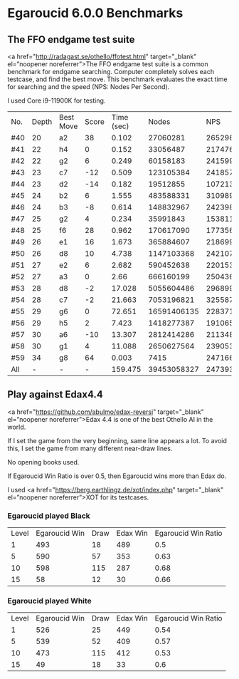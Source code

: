 # Egaroucid 6.0.0 Benchmarks

## The FFO endgame test suite

<a href="http://radagast.se/othello/ffotest.html" target="_blank" el=”noopener noreferrer”>The FFO endgame test suite</a> is a common benchmark for endgame searching. Computer completely solves each testcase, and find the best move. This benchmark evaluates the exact time for searching and the speed (NPS: Nodes Per Second).

I used Core i9-11900K for testing.

<table>
<tr>
<td>No.</td>
<td>Depth</td>
<td>Best Move</td>
<td>Score</td>
<td>Time (sec)</td>
<td>Nodes</td>
<td>NPS</td>
</tr>
<tr>
<td>#40</td>
<td>20</td>
<td>a2</td>
<td>38</td>
<td>0.102</td>
<td>27060281</td>
<td>265296872</td>
</tr>
<tr>
<td>#41</td>
<td>22</td>
<td>h4</td>
<td>0</td>
<td>0.152</td>
<td>33056487</td>
<td>217476888</td>
</tr>
<tr>
<td>#42</td>
<td>22</td>
<td>g2</td>
<td>6</td>
<td>0.249</td>
<td>60158183</td>
<td>241599128</td>
</tr>
<tr>
<td>#43</td>
<td>23</td>
<td>c7</td>
<td>-12</td>
<td>0.509</td>
<td>123105384</td>
<td>241857335</td>
</tr>
<tr>
<td>#44</td>
<td>23</td>
<td>d2</td>
<td>-14</td>
<td>0.182</td>
<td>19512855</td>
<td>107213489</td>
</tr>
<tr>
<td>#45</td>
<td>24</td>
<td>b2</td>
<td>6</td>
<td>1.555</td>
<td>483588331</td>
<td>310989280</td>
</tr>
<tr>
<td>#46</td>
<td>24</td>
<td>b3</td>
<td>-8</td>
<td>0.614</td>
<td>148832967</td>
<td>242398969</td>
</tr>
<tr>
<td>#47</td>
<td>25</td>
<td>g2</td>
<td>4</td>
<td>0.234</td>
<td>35991843</td>
<td>153811294</td>
</tr>
<tr>
<td>#48</td>
<td>25</td>
<td>f6</td>
<td>28</td>
<td>0.962</td>
<td>170617090</td>
<td>177356642</td>
</tr>
<tr>
<td>#49</td>
<td>26</td>
<td>e1</td>
<td>16</td>
<td>1.673</td>
<td>365884607</td>
<td>218699705</td>
</tr>
<tr>
<td>#50</td>
<td>26</td>
<td>d8</td>
<td>10</td>
<td>4.738</td>
<td>1147103368</td>
<td>242107084</td>
</tr>
<tr>
<td>#51</td>
<td>27</td>
<td>e2</td>
<td>6</td>
<td>2.682</td>
<td>590452638</td>
<td>220153854</td>
</tr>
<tr>
<td>#52</td>
<td>27</td>
<td>a3</td>
<td>0</td>
<td>2.66</td>
<td>666160199</td>
<td>250436165</td>
</tr>
<tr>
<td>#53</td>
<td>28</td>
<td>d8</td>
<td>-2</td>
<td>17.028</td>
<td>5055604486</td>
<td>296899488</td>
</tr>
<tr>
<td>#54</td>
<td>28</td>
<td>c7</td>
<td>-2</td>
<td>21.663</td>
<td>7053196821</td>
<td>325587260</td>
</tr>
<tr>
<td>#55</td>
<td>29</td>
<td>g6</td>
<td>0</td>
<td>72.651</td>
<td>16591406135</td>
<td>228371338</td>
</tr>
<tr>
<td>#56</td>
<td>29</td>
<td>h5</td>
<td>2</td>
<td>7.423</td>
<td>1418277387</td>
<td>191065254</td>
</tr>
<tr>
<td>#57</td>
<td>30</td>
<td>a6</td>
<td>-10</td>
<td>13.307</td>
<td>2812414286</td>
<td>211348484</td>
</tr>
<tr>
<td>#58</td>
<td>30</td>
<td>g1</td>
<td>4</td>
<td>11.088</td>
<td>2650627564</td>
<td>239053712</td>
</tr>
<tr>
<td>#59</td>
<td>34</td>
<td>g8</td>
<td>64</td>
<td>0.003</td>
<td>7415</td>
<td>2471666</td>
</tr>
<tr>
<td>All</td>
<td>-</td>
<td>-</td>
<td>-</td>
<td>159.475</td>
<td>39453058327</td>
<td>247393374</td>
</tr>
</table>



## Play against Edax4.4

<a href="https://github.com/abulmo/edax-reversi" target="_blank" el=”noopener noreferrer”>Edax 4.4</a> is one of the best Othello AI in the world.

If I set the game from the very beginning, same line appears a lot. To avoid this, I set the game from many different near-draw lines.

No opening books used.

If Egaroucid Win Ratio is over 0.5, then Egaroucid wins more than Edax do.

I used <a href="https://berg.earthlingz.de/xot/index.php" target="_blank" el=”noopener noreferrer”>XOT</a> for its testcases.

### Egaroucid played Black

<table>
<tr>
<td>Level</td>
<td>Egaroucid Win</td>
<td>Draw</td>
<td>Edax Win</td>
<td>Egaroucid Win Ratio</td>
</tr>
<tr>
<td>1</td>
<td>493</td>
<td>18</td>
<td>489</td>
<td>0.5</td>
</tr>
<tr>
<td>5</td>
<td>590</td>
<td>57</td>
<td>353</td>
<td>0.63</td>
</tr>
<tr>
<td>10</td>
<td>598</td>
<td>115</td>
<td>287</td>
<td>0.68</td>
</tr>
<tr>
<td>15</td>
<td>58</td>
<td>12</td>
<td>30</td>
<td>0.66</td>
</tr>
</table>



### Egaroucid played White

<table>
<tr>
<td>Level</td>
<td>Egaroucid Win</td>
<td>Draw</td>
<td>Edax Win</td>
<td>Egaroucid Win Ratio</td>
</tr>
<tr>
<td>1</td>
<td>526</td>
<td>25</td>
<td>449</td>
<td>0.54</td>
</tr>
<tr>
<td>5</td>
<td>539</td>
<td>52</td>
<td>409</td>
<td>0.57</td>
</tr>
<tr>
<td>10</td>
<td>473</td>
<td>115</td>
<td>412</td>
<td>0.53</td>
</tr>
<tr>
<td>15</td>
<td>49</td>
<td>18</td>
<td>33</td>
<td>0.6</td>
</tr>
</table>



